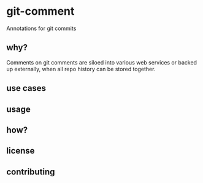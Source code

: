# git-comment

Annotations for git commits

## why?

Comments on git comments are siloed into various web services or backed
up externally, when all repo history can be stored together.

## use cases

## usage

## how?

## license

## contributing

